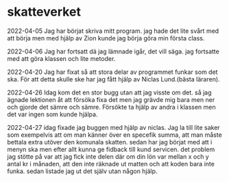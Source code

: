 # skatteverket
 2022-04-05
 Jag har börjat skriva mitt program. jag hade det lite svårt med att börja men med hjälp av Zion kunde jag börja göra min första class.

 2022-04-06
 Jag har fortsatt dä jag lämnade igår, det vill säga. jag fortsatte med att göra klassen och lite metoder.

 2022-04-20
 Jag har fixat så att stora delar av programmet funkar som det ska. För att detta skulle ske har jag fått hjälp av Niclas Lund.(bästa läraren).

 2022-04-26
 Idag kom det en stor bugg utan att jag visste om det. så jag ägnade lektionen åt att försöka fixa det men jag grävde mig bara men ner och gjorde det sämre och sämre. Försökte ta hjälp av andra i klassen men det var ingen som kunde hjälpa.

 2022-04-27
idag fixade jag buggen med hjälp av niclas. Jag la till lite saker som exempelvis att om man känner över en specefik summa, att man måste bettala extra utöver den komunala skatten. sedan har jag börjat med att i menyn ska men efter allt kunna ge fidback till kund servicen. det problem jag stötte på var att jag fick inte delen där om din lön var mellan x och y antal kr i månaden, att den inte räknade ut matten och att koden bara inte funka. sedan listade jag ut det själv utan någon hjälp.